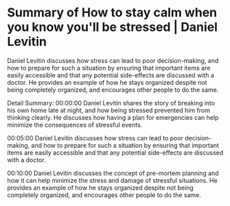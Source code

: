 # Summary of How to stay calm when you know you'll be stressed | Daniel Levitin

Daniel Levitin discusses how stress can lead to poor decision-making, and how to prepare for such a situation by ensuring that important items are easily accessible and that any potential side-effects are discussed with a doctor. He provides an example of how he stays organized despite not being completely organized, and encourages other people to do the same.

Detail Summary: 
00:00:00
Daniel Levitin shares the story of breaking into his own home late at night, and how being stressed prevented him from thinking clearly. He discusses how having a plan for emergencies can help minimize the consequences of stressful events.

00:05:00
Daniel Levitin discusses how stress can lead to poor decision-making, and how to prepare for such a situation by ensuring that important items are easily accessible and that any potential side-effects are discussed with a doctor.

00:10:00
Daniel Levitin discusses the concept of pre-mortem planning and how it can help minimize the stress and damage of stressful situations. He provides an example of how he stays organized despite not being completely organized, and encourages other people to do the same.

